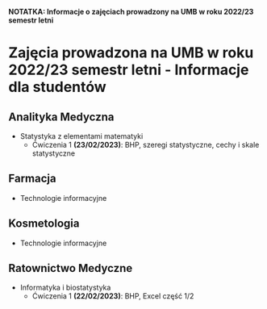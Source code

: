 
<!-- README.md is generated from README.Rmd. Please edit that file -->

**NOTATKA: Informacje o zajęciach prowadzony na UMB w roku 2022/23
semestr letni**

# Zajęcia prowadzona na UMB w roku 2022/23 semestr letni - Informacje dla studentów

## Analityka Medyczna

- Statystyka z elementami matematyki
  - Ćwiczenia 1 **(23/02/2023)**: BHP, szeregi statystyczne, cechy i
    skale statystyczne

## Farmacja

- Technologie informacyjne

## Kosmetologia

- Technologie informacyjne

## Ratownictwo Medyczne

- Informatyka i biostatystyka
  - Ćwiczenia 1 **(22/02/2023)**: BHP, Excel część 1/2

